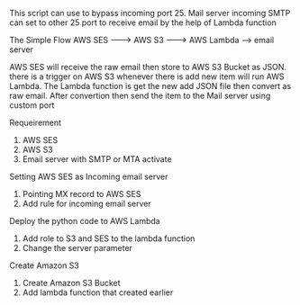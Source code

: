 This script can use to bypass incoming port 25. Mail server incoming SMTP can set to other 25 port to receive email by the help of Lambda function

The Simple Flow
AWS SES ---> AWS S3 ---> AWS Lambda --> email server

AWS SES will receive the raw email then store to AWS S3 Bucket as JSON. there is a trigger on AWS S3 whenever there is add new item will run AWS Lambda. 
The Lambda function is get the new add JSON file then convert as raw email. After convertion then send the item to the Mail server using custom port

Requeirement
1. AWS SES
2. AWS S3
3. Email server with SMTP or MTA activate

Setting AWS SES as Incoming email server
1. Pointing MX record to AWS SES
2. Add rule for incoming email server

Deploy the python code to AWS Lambda
1. Add role to S3 and SES to the lambda function
2. Change the server parameter

Create Amazon S3
1. Create Amazon S3 Bucket
2. Add lambda function that created earlier
